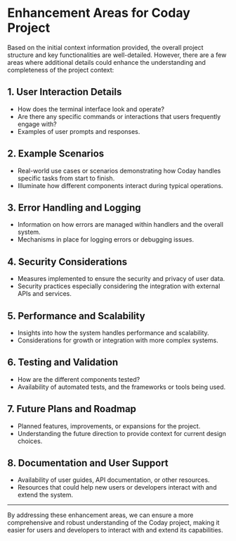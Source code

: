 # Enhancement Areas for Coday Project

Based on the initial context information provided, the overall project structure and key functionalities are
well-detailed. However, there are a few areas where additional details could enhance the understanding and completeness
of the project context:

## 1. User Interaction Details

- How does the terminal interface look and operate?
- Are there any specific commands or interactions that users frequently engage with?
- Examples of user prompts and responses.

## 2. Example Scenarios

- Real-world use cases or scenarios demonstrating how Coday handles specific tasks from start to finish.
- Illuminate how different components interact during typical operations.

## 3. Error Handling and Logging

- Information on how errors are managed within handlers and the overall system.
- Mechanisms in place for logging errors or debugging issues.

## 4. Security Considerations

- Measures implemented to ensure the security and privacy of user data.
- Security practices especially considering the integration with external APIs and services.

## 5. Performance and Scalability

- Insights into how the system handles performance and scalability.
- Considerations for growth or integration with more complex systems.

## 6. Testing and Validation

- How are the different components tested?
- Availability of automated tests, and the frameworks or tools being used.

## 7. Future Plans and Roadmap

- Planned features, improvements, or expansions for the project.
- Understanding the future direction to provide context for current design choices.

## 8. Documentation and User Support

- Availability of user guides, API documentation, or other resources.
- Resources that could help new users or developers interact with and extend the system.

---

By addressing these enhancement areas, we can ensure a more comprehensive and robust understanding of the Coday project,
making it easier for users and developers to interact with and extend its capabilities.